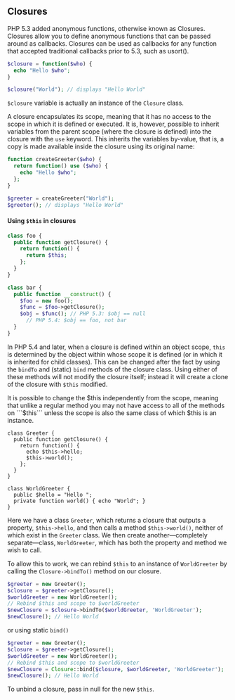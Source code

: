 ## Closures
PHP 5.3 added anonymous functions, otherwise known as Closures. Closures allow you to define anonymous functions that can be passed around as callbacks. Closures can be used as callbacks for any function that accepted traditional callbacks prior to 5.3, such as usort().
```php
$closure = function($who) {
  echo "Hello $who";
}

$closure("World"); // displays "Hello World"
```
```$closure``` variable is actually an instance of the ```Closure``` class.

A closure encapsulates its scope, meaning that it has no access to the scope in which it is defined or executed. It is, however, possible to inherit variables from the parent scope (where the closure is defined) into the closure with the ```use``` keyword. This inherits the variables by-value, that is, a copy is made available inside the closure using its original name:
```php
function createGreeter($who) {
  return function() use ($who) {
    echo "Hello $who";
  };
}

$greeter = createGreeter("World");
$greeter(); // displays "Hello World"
```
#### Using ```$this``` in closures
```php
class foo {
  public function getClosure() {
    return function() { 
      return $this; 
    };
  }
}

class bar {
  public function __construct() {
    $foo = new foo();
    $func = $foo->getClosure();
    $obj = $func(); // PHP 5.3: $obj == null
      // PHP 5.4: $obj == foo, not bar
  }
}
```
In PHP 5.4 and later, when a closure is defined within an object scope, ```this``` is determined by the object within whose scope it is defined (or in which it is inherited for child classes). This can be changed after the fact by using the ```bindTo``` and (static) ```bind``` methods of the closure class. Using either of these methods will not modify the closure itself; instead it will create a clone of the closure with ```$this``` modified.

It is possible to change the $this independently from the scope, meaning that unlike a regular method you may not have access to all of the methods on ```$this``` unless the scope is also the same class of which $this is an instance.
```
class Greeter {
  public function getClosure() {
    return function() {
      echo $this->hello;
      $this->world();
    };
  }
}

class WorldGreeter {
  public $hello = "Hello ";
  private function world() { echo "World"; }
}
```
Here we have a class ```Greeter```, which returns a closure that outputs a property, ```$this->hello```, and then calls a method ```$this->world()```, neither of which exist in the ```Greeter``` class. We then create another—completely separate—class, ```WorldGreeter```, which has both the property and method we wish to call.

To allow this to work, we can rebind ```$this``` to an instance of ```WorldGreeter``` by calling the ```Closure->bindTo()``` method on our closure.
```php
$greeter = new Greeter();
$closure = $greeter->getClosure();
$worldGreeter = new WorldGreeter();
// Rebind $this and scope to $worldGreeter
$newClosure = $closure->bindTo($worldGreeter, 'WorldGreeter');
$newClosure(); // Hello World
```
or using static ```bind()```
```php
$greeter = new Greeter();
$closure = $greeter->getClosure();
$worldGreeter = new WorldGreeter();
// Rebind $this and scope to $worldGreeter
$newClosure = Closure::bind($closure, $worldGreeter, 'WorldGreeter');
$newClosure(); // Hello World
```
To unbind a closure, pass in null for the new ```$this```.
